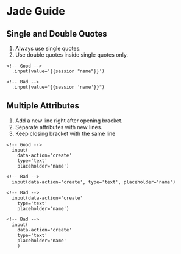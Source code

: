 # Jade Guide

## Single and Double Quotes

1. Always use single quotes.
2. Use double quotes inside single quotes only.

```jade
<!-- Good -->
  .input(value='{{session "name"}}')

<!-- Bad -->
  .input(value="{{session 'name'}}")
```

## Multiple Attributes

1. Add a new line right after opening bracket.
2. Separate attributes with new lines.
3. Keep closing bracket with the same line

```jade
<!-- Good -->
  input(
    data-action='create'
    type='text'
    placeholder='name')

<!-- Bad -->
  input(data-action='create', type='text', placeholder='name')

<!-- Bad -->
  input(data-action='create'
    type='text'
    placeholder='name')

<!-- Bad -->
  input(
    data-action='create'
    type='text'
    placeholder='name'
    )
```